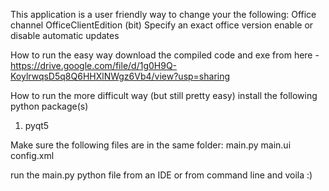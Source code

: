 This application is a user friendly way to change your the following:
  Office channel
  OfficeClientEdition (bit)
  Specify an exact office version 
  enable or disable automatic updates

How to run the easy way
  download the compiled code and exe from here - https://drive.google.com/file/d/1g0H9Q-KoylrwqsD5q8Q6HHXlNWgz6Vb4/view?usp=sharing
  
How to run the more difficult way (but still pretty easy)
  install the following python package(s)
  1. pyqt5
  
  Make sure the following files are in the same folder:
    main.py
    main.ui
    config.xml
   
   run the main.py python file from an IDE or from command line and voila :)
  

